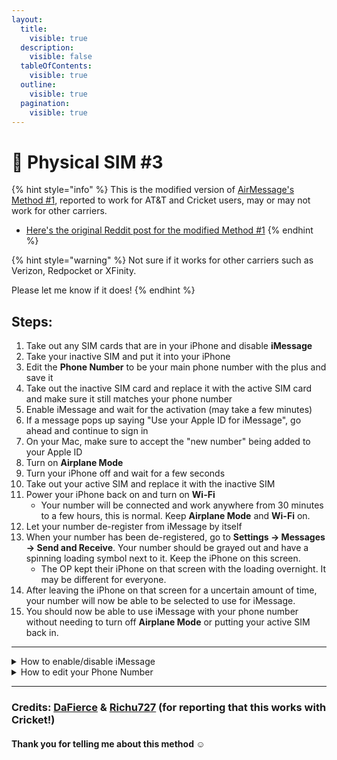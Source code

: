 ```yaml
---
layout:
  title:
    visible: true
  description:
    visible: false
  tableOfContents:
    visible: true
  outline:
    visible: true
  pagination:
    visible: true
---
```


# 📶 Physical SIM #3

{% hint style="info" %}
This is the modified version of [AirMessage's Method #1](https://airmessage.org/help/guide/phone-number#keeping-inactive-sim), reported to work for AT\&T and Cricket users, may or may not work for other carriers.

* [Here's the original Reddit post for the modified Method #1](https://www.reddit.com/r/AirMessage/comments/fx9qku/working\_modified\_method\_1/?utm\_source=share\&utm\_medium=web3x\&utm\_name=web3xcss\&utm\_term=1\&utm\_content=share\_button)
{% endhint %}

{% hint style="warning" %}
Not sure if it works for other carriers such as Verizon, Redpocket or XFinity.

Please let me know if it does!
{% endhint %}

## Steps:

1. Take out any SIM cards that are in your iPhone and disable **iMessage**
2. Take your inactive SIM and put it into your iPhone
3. Edit the **Phone Number** to be your main phone number with the plus and save it
4. Take out the inactive SIM card and replace it with the active SIM card and make sure it still matches your phone number
5. Enable iMessage and wait for the activation (may take a few minutes)
6. If a message pops up saying "Use your Apple ID for iMessage", go ahead and continue to sign in
7. On your Mac, make sure to accept the "new number" being added to your Apple ID
8. Turn on **Airplane Mode**
9. Turn your iPhone off and wait for a few seconds
10. Take out your active SIM and replace it with the inactive SIM
11. Power your iPhone back on and turn on **Wi-Fi**
    * Your number will be connected and work anywhere from 30 minutes to a few hours, this is normal. Keep **Airplane Mode** and **Wi-Fi** on.
12. Let your number de-register from iMessage by itself
13. When your number has been de-registered, go to **Settings → Messages → Send and Receive**. Your number should be grayed out and have a spinning loading symbol next to it. Keep the iPhone on this screen.
    * The OP kept their iPhone on that screen with the loading overnight. It may be different for everyone.
14. After leaving the iPhone on that screen for a uncertain amount of time, your number will now be able to be selected to use for iMessage.
15. You should now be able to use iMessage with your phone number without needing to turn off **Airplane Mode** or putting your active SIM back in.

***

<details>

<summary>How to enable/disable iMessage</summary>

1. Go to the **Settings** app on your iPhone
2. Scroll down to **Messages**
3. Go to **My Number**
4. Toggle **iMessage** to on/off

</details>

<details>

<summary>How to edit your Phone Number</summary>

1. Go to the **Settings** app on your iPhone
2. Scroll down to **Phone**
3. Go to **My Number**
4. Edit your number to main phone number with the plus
   * **EXAMPLE:** +1 1234567890

</details>

***

### Credits: [DaFierce](https://www.reddit.com/user/DaFierce/) & [Richu727](https://www.reddit.com/user/Richu727/) (for reporting that this works with Cricket!)

#### Thank you for telling me about this method ☺️
